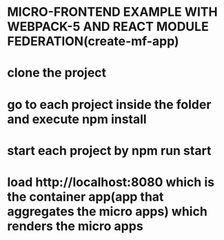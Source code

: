 # MICRO-FRONTEND EXAMPLE WITH WEBPACK-5 AND REACT MODULE FEDERATION(create-mf-app)

# clone the project
# go to each project inside the folder and execute npm install
# start each project by npm run start
# load http://localhost:8080 which is the container app(app that aggregates the micro apps) which renders the micro apps